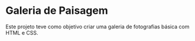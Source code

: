 # Galeria de Paisagem

Este projeto teve como objetivo criar uma galeria de fotografias básica com HTML e CSS.
